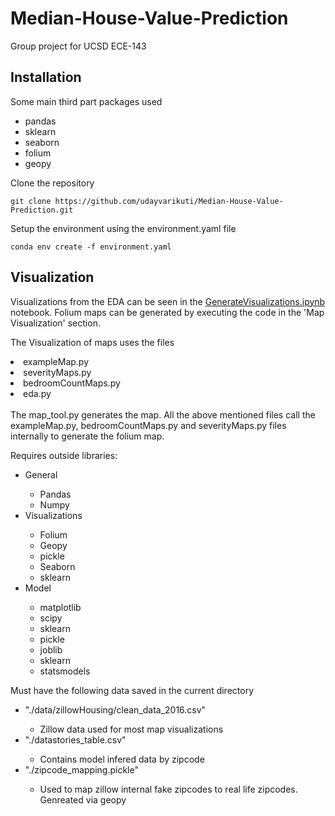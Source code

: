 # Median-House-Value-Prediction
Group project for UCSD ECE-143

## Installation

Some main third part packages used
- pandas
- sklearn
- seaborn
- folium
- geopy

Clone the repository
```
git clone https://github.com/udayvarikuti/Median-House-Value-Prediction.git
```

Setup the environment using the environment.yaml file
```
conda env create -f environment.yaml
```

## Visualization

Visualizations from the EDA can be seen in the [GenerateVisualizations.ipynb](https://github.com/udayvarikuti/Median-House-Value-Prediction/blob/main/GenerateVisualizations.ipynb) notebook. Folium maps can be generated by executing the code in the 'Map Visualization' section.

The Visualization of maps uses the files
<li>exampleMap.py</li>
<li>severityMaps.py</li>
<li>bedroomCountMaps.py</li>
<li>eda.py</li>
<br>
The map_tool.py generates the map. All the above mentioned files call the exampleMap.py, bedroomCountMaps.py and severityMaps.py files internally to generate the folium map.


Requires outside libraries:
<ul>
    <li>General</li>
    <ul>
        <li>Pandas</li>
        <li>Numpy</li>
    </ul>
    <li>Visualizations</li>
        <ul>
            <li>Folium</li>
            <li>Geopy</li>
            <li>pickle</li>
            <li>Seaborn</li>
            <li>sklearn</li>
        </ul>
    <li>Model</li>
    <ul>
        <li>matplotlib</li>
        <li>scipy</li>
        <li>sklearn</li>
        <li>pickle</li>
        <li>joblib</li>
        <li>sklearn</li>
        <li>statsmodels</li>
    </ul>
    
</ul>

Must have the following data saved in the current directory
<ul>
    <li>"./data/zillowHousing/clean_data_2016.csv"</li>
        <ul>
            <li>Zillow data used for most map visualizations</li>
        </ul>
    <li>"./datastories_table.csv"</li>
        <ul>
            <li>Contains model infered data by zipcode</li>
        </ul>
    <li>"./zipcode_mapping.pickle"</li>
        <ul>
            <li>Used to map zillow internal fake zipcodes to real life zipcodes. Genreated via geopy</li>
        </ul>
</ul>
